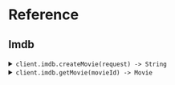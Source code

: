 # Reference
## Imdb
<details><summary><code>client.imdb.createMovie(request) -> String</code></summary>
<dl>
<dd>

#### 📝 Description

<dl>
<dd>

<dl>
<dd>

Add a movie to the database
</dd>
</dl>
</dd>
</dl>

#### 🔌 Usage

<dl>
<dd>

<dl>
<dd>

```java
client.imdb().createMovie(
    CreateMovieRequest
        .builder()
        .title("title")
        .rating(1.1)
        .build()
);
```
</dd>
</dl>
</dd>
</dl>

#### ⚙️ Parameters

<dl>
<dd>

<dl>
<dd>

**request:** `CreateMovieRequest` 
    
</dd>
</dl>
</dd>
</dl>


</dd>
</dl>
</details>

<details><summary><code>client.imdb.getMovie(movieId) -> Movie</code></summary>
<dl>
<dd>

#### 🔌 Usage

<dl>
<dd>

<dl>
<dd>

```java
client.imdb().getMovie("movieId");
```
</dd>
</dl>
</dd>
</dl>

#### ⚙️ Parameters

<dl>
<dd>

<dl>
<dd>

**movieId:** `String` 
    
</dd>
</dl>
</dd>
</dl>


</dd>
</dl>
</details>
